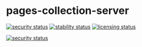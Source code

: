 # pages-collection-server


[![security status](https://qa.meterian.com/badge/pb/9decdea4-8617-4e3b-a80d-a03fdc01768f/security)](https://qa.meterian.com/projects/?pid=9decdea4-8617-4e3b-a80d-a03fdc01768f) [![stability status](https://qa.meterian.com/badge/pb/9decdea4-8617-4e3b-a80d-a03fdc01768f/stability)](https://qa.meterian.com/projects/?pid=9decdea4-8617-4e3b-a80d-a03fdc01768f) [![licensing status](https://qa.meterian.com/badge/pb/9decdea4-8617-4e3b-a80d-a03fdc01768f/licensing)](https://qa.meterian.com/projects/?pid=9decdea4-8617-4e3b-a80d-a03fdc01768f)

[![security status](https://qa.meterian.com/badge/pb/b28570a0-24ca-4955-b259-04e56b550236/security)](https://qa.meterian.com/projects/?id=b28570a0-24ca-4955-b259-04e56b550236)
